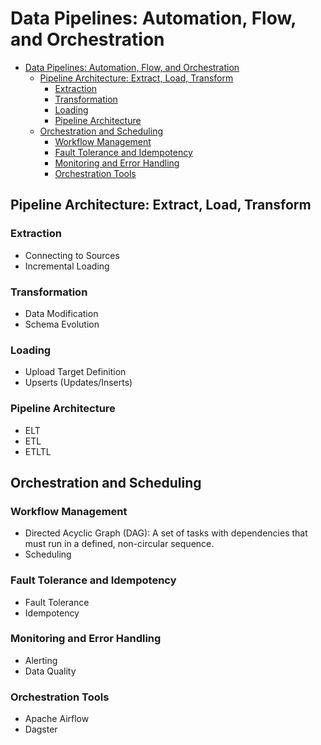 # Data Pipelines: Automation, Flow, and Orchestration

- [Data Pipelines: Automation, Flow, and Orchestration](#data-pipelines-automation-flow-and-orchestration)
  - [Pipeline Architecture: Extract, Load, Transform](#pipeline-architecture-extract-load-transform)
    - [Extraction](#extraction)
    - [Transformation](#transformation)
    - [Loading](#loading)
    - [Pipeline Architecture](#pipeline-architecture)
  - [Orchestration and Scheduling](#orchestration-and-scheduling)
    - [Workflow Management](#workflow-management)
    - [Fault Tolerance and Idempotency](#fault-tolerance-and-idempotency)
    - [Monitoring and Error Handling](#monitoring-and-error-handling)
    - [Orchestration Tools](#orchestration-tools)


## Pipeline Architecture: Extract, Load, Transform

### Extraction
* Connecting to Sources
* Incremental Loading

### Transformation
* Data Modification
* Schema Evolution

### Loading
* Upload Target Definition
* Upserts (Updates/Inserts)


### Pipeline Architecture

- ELT
- ETL
- ETLTL


## Orchestration and Scheduling

### Workflow Management
* Directed Acyclic Graph (DAG): A set of tasks with dependencies that must run in a defined, non-circular sequence.
* Scheduling

### Fault Tolerance and Idempotency
* Fault Tolerance
* Idempotency

### Monitoring and Error Handling
* Alerting
* Data Quality

### Orchestration Tools
- Apache Airflow
- Dagster
  